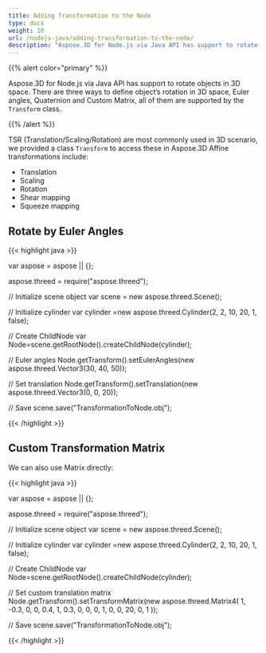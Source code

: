 ```yaml
---
title: Adding Transformation to the Node
type: docs
weight: 10
url: /nodejs-java/adding-transformation-to-the-node/
description: "Aspose.3D for Node.js via Java API has support to rotate objects in 3D space. There are three ways to define object's rotation in 3D space, Euler angles, Quaternion and Custom Matrix, all of them are supported by the Transform class."
---
```


{{% alert color="primary" %}} 

Aspose.3D for Node.js via Java API has support to rotate objects in 3D space. There are three ways to define object’s rotation in 3D space, Euler angles, Quaternion and Custom Matrix, all of them are supported by the `Transform` class.

{{% /alert %}} 

TSR (Translation/Scaling/Rotation) are most commonly used in 3D scenario, we provided a class `Transform` to access these in Aspose.3D Affine transformations include:

- Translation
- Scaling
- Rotation
- Shear mapping
- Squeeze mapping

## **Rotate by Euler Angles**

{{< highlight java >}}

var aspose = aspose || {};

aspose.threed = require("aspose.threed");

// Initialize scene object
var scene = new aspose.threed.Scene();

// Initialize cylinder
var cylinder =new aspose.threed.Cylinder(2, 2, 10, 20, 1, false);

// Create ChildNode
var Node=scene.getRootNode().createChildNode(cylinder);

// Euler angles
Node.getTransform().setEulerAngles(new aspose.threed.Vector3(30, 40, 50));

// Set translation
Node.getTransform().setTranslation(new aspose.threed.Vector3(0, 0, 20));

// Save
scene.save("TransformationToNode.obj");

{{< /highlight >}}

## **Custom Transformation Matrix**
We can also use Matrix directly:

{{< highlight java >}}

var aspose = aspose || {};

aspose.threed = require("aspose.threed");

// Initialize scene object
var scene = new aspose.threed.Scene();

// Initialize cylinder
var cylinder =new aspose.threed.Cylinder(2, 2, 10, 20, 1, false);

// Create ChildNode
var Node=scene.getRootNode().createChildNode(cylinder);

// Set custom translation matrix
Node.getTransform().setTransformMatrix(new aspose.threed.Matrix4(
    1, -0.3, 0, 0,
    0.4, 1, 0.3, 0,
    0, 0, 1, 0,
    0, 20, 0, 1
));

// Save
scene.save("TransformationToNode.obj");

{{< /highlight >}}
